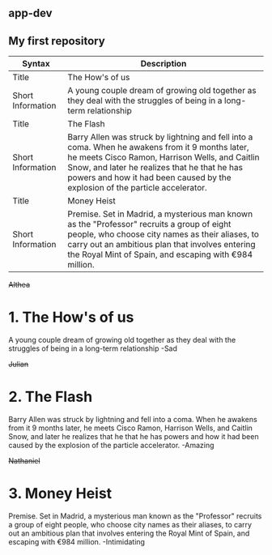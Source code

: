 ## app-dev
## My first repository

| Syntax | Description |
| ----------- | ----------- |
| Title | The How's of us |
| Short Information | A young couple dream of growing old together as they deal with the struggles of being in a long-term relationship  |
| Title | The Flash |
| Short Information |  Barry Allen was struck by lightning and fell into a coma. When he awakens from it 9 months later, he meets Cisco Ramon, Harrison Wells, and Caitlin Snow, and later he realizes that he that he has powers and how it had been caused by the explosion of the particle accelerator.|
| Title | Money Heist |
| Short Information | Premise. Set in Madrid, a mysterious man known as the "Professor" recruits a group of eight people, who choose city names as their aliases, to carry out an ambitious plan that involves entering the Royal Mint of Spain, and escaping with €984 million.|

~~Althea~~

# 1. The How's of us
  A young couple dream of growing old together as they deal with the struggles of being in a long-term relationship 
 -Sad

~~Julian~~
 
# 2. The Flash
  Barry Allen was struck by lightning and fell into a coma. When he awakens from it 9 months later, he meets Cisco Ramon, Harrison Wells, and Caitlin Snow, and later he realizes that he that he has powers and how it had been caused by the explosion of the particle     accelerator.
  -Amazing

~~Nathaniel~~
  
# 3. Money Heist
   Premise. Set in Madrid, a mysterious man known as the "Professor" recruits a group of eight people, who choose city names as their aliases, to carry out an ambitious plan that involves entering the Royal Mint of Spain, and escaping with €984 million.
  -Intimidating
